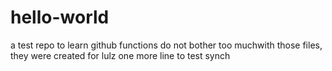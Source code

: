 # hello-world
a test repo to learn github functions
do not bother too muchwith those files, they were created for lulz
one more line to test synch
